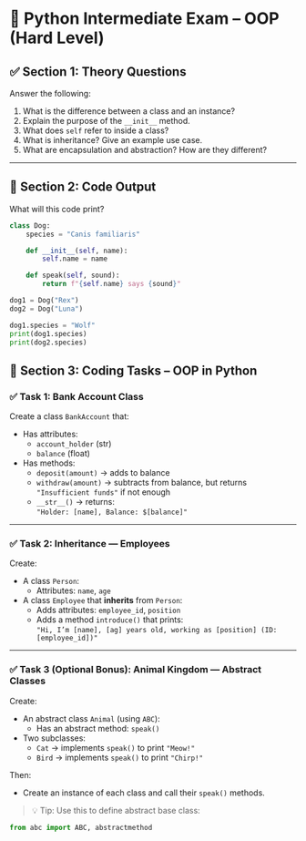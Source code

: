 # 🧠 Python Intermediate Exam – OOP (Hard Level)

## ✅ Section 1: Theory Questions

Answer the following:

1. What is the difference between a class and an instance?
2. Explain the purpose of the `__init__` method.
3. What does `self` refer to inside a class?
4. What is inheritance? Give an example use case.
5. What are encapsulation and abstraction? How are they different?

---

## 🧪 Section 2: Code Output

What will this code print?

```python
class Dog:
    species = "Canis familiaris"

    def __init__(self, name):
        self.name = name

    def speak(self, sound):
        return f"{self.name} says {sound}"

dog1 = Dog("Rex")
dog2 = Dog("Luna")

dog1.species = "Wolf"
print(dog1.species)
print(dog2.species)
```


## 🔨 Section 3: Coding Tasks – OOP in Python

### ✅ Task 1: Bank Account Class

Create a class `BankAccount` that:

- Has attributes:
  - `account_holder` (str)
  - `balance` (float)
- Has methods:
  - `deposit(amount)` → adds to balance
  - `withdraw(amount)` → subtracts from balance, but returns `"Insufficient funds"` if not enough
  - `__str__()` → returns:  
    `"Holder: [name], Balance: $[balance]"`

---

### ✅ Task 2: Inheritance — Employees

Create:

- A class `Person`:
  - Attributes: `name`, `age`
- A class `Employee` that **inherits** from `Person`:
  - Adds attributes: `employee_id`, `position`
  - Adds a method `introduce()` that prints:  
    `"Hi, I’m [name], [ag] years old, working as [position] (ID: [employee_id])"`

---

### ✅ Task 3 (Optional Bonus): Animal Kingdom — Abstract Classes

Create:

- An abstract class `Animal` (using `ABC`):
  - Has an abstract method: `speak()`
- Two subclasses:
  - `Cat` → implements `speak()` to print `"Meow!"`
  - `Bird` → implements `speak()` to print `"Chirp!"`

Then:

- Create an instance of each class and call their `speak()` methods.

> 💡 Tip: Use this to define abstract base class:
```python
from abc import ABC, abstractmethod
